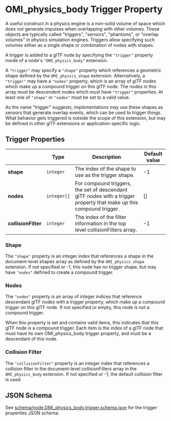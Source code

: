 # OMI_physics_body Trigger Property

A useful construct in a physics engine is a non-solid volume of space which does not generate impulses when overlapping with other volumes. These objects are typically called "triggers", "sensors", "phantoms", or "overlap volumes" in physics simulation engines. Triggers allow specifying such volumes either as a single shape or combination of nodes with shapes.

A trigger is added to a glTF node by specifying the `"trigger"` property inside of a node's `"OMI_physics_body"` extension.

A `"trigger"` may specify a `"shape"` property which references a geometric shape defined by the `OMI_physics_shape` extension. Alternatively, a `"trigger"` may have a `"nodes"` property, which is an array of glTF nodes which make up a compound trigger on this glTF node. The nodes in this array must be descendent nodes which must have `"trigger"` properties. At least one of `"shape"` or `"nodes"` must be set to a valid value.

As the name "trigger" suggests, implementations may use these shapes as sensors that generate overlap events, which can be used to trigger things. What behavior gets triggered is outside the scope of this extension, but may be defined in other glTF extensions or application-specific logic.

## Trigger Properties

|                     | Type        | Description                                                                                                         | Default value |
| ------------------- | ----------- | ------------------------------------------------------------------------------------------------------------------- | ------------- |
| **shape**           | `integer`   | The index of the shape to use as the trigger shape.                                                                 | -1            |
| **nodes**           | `integer[]` | For compound triggers, the set of descendant glTF nodes with a trigger property that make up this compound trigger. | []            |
| **collisionFilter** | `integer`   | The index of the filter information in the top level collisionFilters array.                                        | -1            |

### Shape

The `"shape"` property is an integer index that references a shape in the document-level shapes array as defined by the `OMI_physics_shape` extension. If not specified or -1, this node has no trigger shape, but may have `"nodes"` defined to create a compound trigger.

### Nodes

The `"nodes"` property is an array of integer indices that reference descendant glTF nodes with a trigger property, which make up a compound trigger on this glTF node. If not specified or empty, this node is not a compound trigger.

When this property is set and contains valid items, this indicates that this glTF node is a compound trigger. Each item is the index of a glTF node that must have its own OMI_physics_body trigger property, and must be a descendant of this node.

### Collision Filter

The `"collisionFilter"` property is an integer index that references a collision filter in the document-level collisionFilters array in the `OMI_physics_body` extension. If not specified or -1, the default collision filter is used.

## JSON Schema

See [schema/node.OMI_physics_body.trigger.schema.json](schema/node.OMI_physics_body.trigger.schema.json) for the trigger properties JSON schema.
